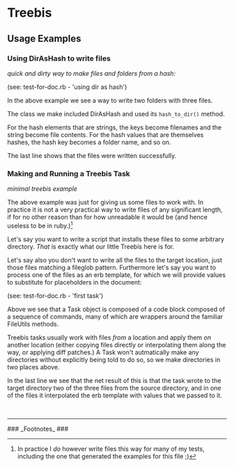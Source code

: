 # Treebis

## Usage Examples

### Using DirAsHash to write files
_quick and dirty way to make files and folders from a hash:_

(see: test-for-doc.rb - 'using dir as hash')

In the above example we see a way to write two folders with three files.

The class we make included DirAsHash and used its `hash_to_dir()` method.

For the hash elements that are strings, the keys become filenames and the string become file contents.  For the hash values that are themselves hashes, the hash key becomes a folder name, and so on.

The last line shows that the files were written successfully.

### Making and Running a Treebis Task
_minimal treebis example_

The above example was just for giving us some files to work with.  In practice it is not a very practical way to write files of any significant length, if for no other reason than for how unreadable it would be (and hence useless to be in ruby.)[^in_prac]

Let's say you want to write a script that installs these files to some arbitrary directory.  *That* is exactly what our little Treebis here is for.

Let's say also you don't want to write all the files to the target location, just those files matching a fileglob pattern.  Furthermore let's say you want to process one of the files as an erb template, for which we will provide values to substitute for placeholders in the document:

(see: test-for-doc.rb - 'first task')

Above we see that a Task object is composed of a code block composed of a sequence of commands, many of which are wrappers around the familiar FileUtils methods.

Treebis tasks usually work with files _from_ a location and apply them _on_ another location (either copying files directly or interpolating them along the way, or applying diff patches.)  A Task won't autmatically make any directories without explicitly being told to do so, so we make directories in two places above.

In the last line we see that the net result of this is that the task wrote to the target directory two of the three files from the source directory, and in one of the files it interpolated the erb template with values that we passed to it.

<br />
<hr />
### _Footnotes_ ###

[^in_prac]: In practice I *do* however write files this way for many of my tests, including the one that generated the examples for this file ;)

